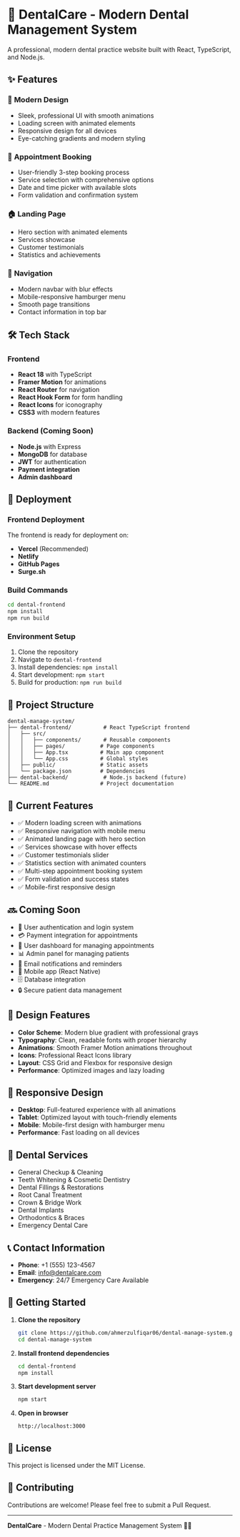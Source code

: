 # 🦷 DentalCare - Modern Dental Management System

A professional, modern dental practice website built with React, TypeScript, and Node.js.

## ✨ Features

### 🎨 **Modern Design**
- Sleek, professional UI with smooth animations
- Loading screen with animated elements
- Responsive design for all devices
- Eye-catching gradients and modern styling

### 📅 **Appointment Booking**
- User-friendly 3-step booking process
- Service selection with comprehensive options
- Date and time picker with available slots
- Form validation and confirmation system

### 🏠 **Landing Page**
- Hero section with animated elements
- Services showcase
- Customer testimonials
- Statistics and achievements

### 🧭 **Navigation**
- Modern navbar with blur effects
- Mobile-responsive hamburger menu
- Smooth page transitions
- Contact information in top bar

## 🛠️ **Tech Stack**

### **Frontend**
- **React 18** with TypeScript
- **Framer Motion** for animations
- **React Router** for navigation
- **React Hook Form** for form handling
- **React Icons** for iconography
- **CSS3** with modern features

### **Backend** (Coming Soon)
- **Node.js** with Express
- **MongoDB** for database
- **JWT** for authentication
- **Payment integration**
- **Admin dashboard**

## 🚀 **Deployment**

### **Frontend Deployment**
The frontend is ready for deployment on:
- **Vercel** (Recommended)
- **Netlify**
- **GitHub Pages**
- **Surge.sh**

### **Build Commands**
```bash
cd dental-frontend
npm install
npm run build
```

### **Environment Setup**
1. Clone the repository
2. Navigate to `dental-frontend`
3. Install dependencies: `npm install`
4. Start development: `npm start`
5. Build for production: `npm run build`

## 📁 **Project Structure**

```
dental-manage-system/
├── dental-frontend/          # React TypeScript frontend
│   ├── src/
│   │   ├── components/       # Reusable components
│   │   ├── pages/           # Page components
│   │   ├── App.tsx          # Main app component
│   │   └── App.css          # Global styles
│   ├── public/              # Static assets
│   └── package.json         # Dependencies
├── dental-backend/           # Node.js backend (future)
└── README.md                # Project documentation
```

## 🎯 **Current Features**

- ✅ Modern loading screen with animations
- ✅ Responsive navigation with mobile menu
- ✅ Animated landing page with hero section
- ✅ Services showcase with hover effects
- ✅ Customer testimonials slider
- ✅ Statistics section with animated counters
- ✅ Multi-step appointment booking system
- ✅ Form validation and success states
- ✅ Mobile-first responsive design

## 🔜 **Coming Soon**

- 🔐 User authentication and login system
- 💳 Payment integration for appointments
- 👤 User dashboard for managing appointments
- 📊 Admin panel for managing patients
- 📧 Email notifications and reminders
- 📱 Mobile app (React Native)
- 🗄️ Database integration
- 🔒 Secure patient data management

## 🎨 **Design Features**

- **Color Scheme**: Modern blue gradient with professional grays
- **Typography**: Clean, readable fonts with proper hierarchy
- **Animations**: Smooth Framer Motion animations throughout
- **Icons**: Professional React Icons library
- **Layout**: CSS Grid and Flexbox for responsive design
- **Performance**: Optimized images and lazy loading

## 📱 **Responsive Design**

- **Desktop**: Full-featured experience with all animations
- **Tablet**: Optimized layout with touch-friendly elements
- **Mobile**: Mobile-first design with hamburger menu
- **Performance**: Fast loading on all devices

## 🏥 **Dental Services**

- General Checkup & Cleaning
- Teeth Whitening & Cosmetic Dentistry
- Dental Fillings & Restorations
- Root Canal Treatment
- Crown & Bridge Work
- Dental Implants
- Orthodontics & Braces
- Emergency Dental Care

## 📞 **Contact Information**

- **Phone**: +1 (555) 123-4567
- **Email**: info@dentalcare.com
- **Emergency**: 24/7 Emergency Care Available

## 🚀 **Getting Started**

1. **Clone the repository**
   ```bash
   git clone https://github.com/ahmerzulfiqar06/dental-manage-system.git
   cd dental-manage-system
   ```

2. **Install frontend dependencies**
   ```bash
   cd dental-frontend
   npm install
   ```

3. **Start development server**
   ```bash
   npm start
   ```

4. **Open in browser**
   ```
   http://localhost:3000
   ```

## 📄 **License**

This project is licensed under the MIT License.

## 🤝 **Contributing**

Contributions are welcome! Please feel free to submit a Pull Request.

---

**DentalCare** - Modern Dental Practice Management System 🦷✨
